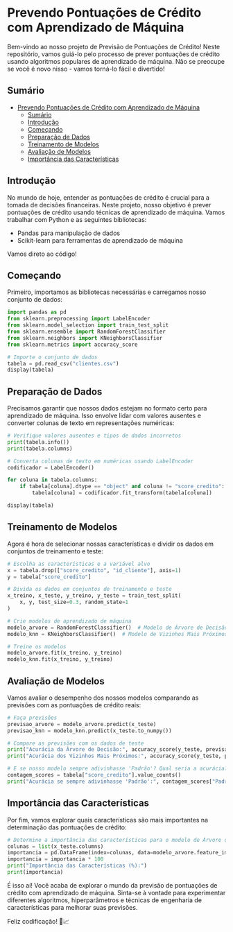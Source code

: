 # Prevendo Pontuações de Crédito com Aprendizado de Máquina

Bem-vindo ao nosso projeto de Previsão de Pontuações de Crédito! Neste repositório, vamos guiá-lo pelo processo de prever pontuações de crédito usando algoritmos populares de aprendizado de máquina. Não se preocupe se você é novo nisso - vamos torná-lo fácil e divertido!

## Sumário
- [Prevendo Pontuações de Crédito com Aprendizado de Máquina](#prevendo-pontuações-de-crédito-com-aprendizado-de-máquina)
  - [Sumário](#sumário)
  - [Introdução](#introdução)
  - [Começando](#começando)
  - [Preparação de Dados](#preparação-de-dados)
  - [Treinamento de Modelos](#treinamento-de-modelos)
  - [Avaliação de Modelos](#avaliação-de-modelos)
  - [Importância das Características](#importância-das-características)

## Introdução

No mundo de hoje, entender as pontuações de crédito é crucial para a tomada de decisões financeiras. Neste projeto, nosso objetivo é prever pontuações de crédito usando técnicas de aprendizado de máquina. Vamos trabalhar com Python e as seguintes bibliotecas:

- Pandas para manipulação de dados
- Scikit-learn para ferramentas de aprendizado de máquina

Vamos direto ao código!

## Começando

Primeiro, importamos as bibliotecas necessárias e carregamos nosso conjunto de dados:

```python
import pandas as pd
from sklearn.preprocessing import LabelEncoder
from sklearn.model_selection import train_test_split
from sklearn.ensemble import RandomForestClassifier
from sklearn.neighbors import KNeighborsClassifier
from sklearn.metrics import accuracy_score

# Importe o conjunto de dados
tabela = pd.read_csv("clientes.csv")
display(tabela)
```

## Preparação de Dados

Precisamos garantir que nossos dados estejam no formato certo para aprendizado de máquina. Isso envolve lidar com valores ausentes e converter colunas de texto em representações numéricas:

```python
# Verifique valores ausentes e tipos de dados incorretos
print(tabela.info())
print(tabela.columns)

# Converta colunas de texto em numéricas usando LabelEncoder
codificador = LabelEncoder()

for coluna in tabela.columns:
    if tabela[coluna].dtype == "object" and coluna != "score_credito":
        tabela[coluna] = codificador.fit_transform(tabela[coluna])

display(tabela)
```

## Treinamento de Modelos

Agora é hora de selecionar nossas características e dividir os dados em conjuntos de treinamento e teste:

```python
# Escolha as características e a variável alvo
x = tabela.drop(["score_credito", "id_cliente"], axis=1)
y = tabela["score_credito"]

# Divida os dados em conjuntos de treinamento e teste
x_treino, x_teste, y_treino, y_teste = train_test_split(
    x, y, test_size=0.3, random_state=1
)

# Crie modelos de aprendizado de máquina
modelo_arvore = RandomForestClassifier()  # Modelo de Árvore de Decisão
modelo_knn = KNeighborsClassifier()  # Modelo de Vizinhos Mais Próximos

# Treine os modelos
modelo_arvore.fit(x_treino, y_treino)
modelo_knn.fit(x_treino, y_treino)
```

## Avaliação de Modelos

Vamos avaliar o desempenho dos nossos modelos comparando as previsões com as pontuações de crédito reais:

```python
# Faça previsões
previsao_arvore = modelo_arvore.predict(x_teste)
previsao_knn = modelo_knn.predict(x_teste.to_numpy())

# Compare as previsões com os dados de teste
print("Acurácia da Árvore de Decisão:", accuracy_score(y_teste, previsao_arvore))
print("Acurácia dos Vizinhos Mais Próximos:", accuracy_score(y_teste, previsao_knn))

# E se nosso modelo sempre adivinhasse 'Padrão'? Qual seria a acurácia?
contagem_scores = tabela["score_credito"].value_counts()
print("Acurácia se sempre adivinhasse 'Padrão':", contagem_scores["Padrão"] / sum(contagem_scores))
```

## Importância das Características

Por fim, vamos explorar quais características são mais importantes na determinação das pontuações de crédito:

```python
# Determine a importância das características para o modelo de Árvore de Decisão
colunas = list(x_teste.columns)
importancia = pd.DataFrame(index=colunas, data=modelo_arvore.feature_importances_)
importancia = importancia * 100
print("Importância das Características (%):")
print(importancia)
```

É isso aí! Você acaba de explorar o mundo da previsão de pontuações de crédito com aprendizado de máquina. Sinta-se à vontade para experimentar diferentes algoritmos, hiperparâmetros e técnicas de engenharia de características para melhorar suas previsões.

Feliz codificação! 🚀📈